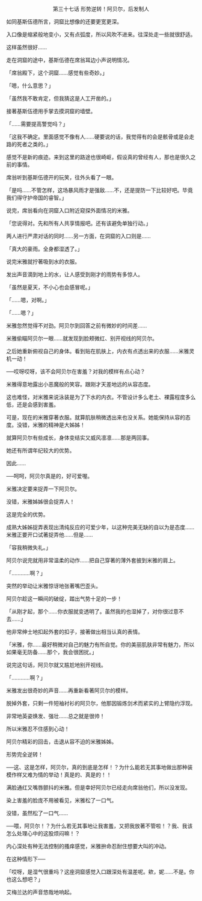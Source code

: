 <p align="center">第三十七话 形势逆转！阿贝尔，后发制人</p>

如同基斯伍德所言，洞窟比想像的还要更宽更深。

入口像是缩紧般地变小，又有点弧度，所以风吹不进来。往深处走一些就很舒适。

这样虽然很好……

走在洞窟的途中，基斯伍德在席翁耳边小声说明情况。

「席翁殿下，这个洞窟……感觉有些奇妙。」

「嗯，什么意思？」

「虽然我不敢肯定，但我猜这是人工开凿的。」

接著基斯伍德用手掌去摸洞窟的墙壁。

「……需要提高警觉吗？」

「这我不确定。里面感觉不像有人……硬要说的话，我觉得有的会是骸骨或是会走路的死者之类的。」

感觉不是新的痕迹。来到这里的路途也很崎岖，假设真的曾经有人，那也是很久之前的事情。

席翁听到基斯伍德开的玩笑，往外头看了一眼。

「是吗……不管怎样，这场暴风雨才是强敌……不，还是提防一下比较好吧。毕竟我们得守护帝国的睿智。」

说完，席翁看向在洞窟入口附近窥探外面情况的米雅。

「您说得对。先和所有人共享情报吧。还有该避免单独行动。」

两人进行严肃对话的同时……另一方面，在洞窟的入口则是……

「真大的豪雨。全身都湿透了。」

说完米雅就拧著吸到水的衣服。

发出声音滴到地上的水，让人感受到刚才的雨势有多惊人。

「虽然是夏天，不小心也会感冒呢。」

「……嗯，对啊。」

「……嗯？」

米雅忽然觉得不对劲。阿贝尔到回答之前有微妙的时间差……

米雅偷瞄阿贝尔一眼……就发现到脸颊微红、别开视线的阿贝尔。

之后她重新俯视自己的身体。看到贴在肌肤上，内衣有点透出来的衣服……米雅灵机一动！

──哎呀哎呀，该不会阿贝尔在害羞？对我的模样有点心动？

米雅得意地露出小恶魔般的笑容。跟刚才天差地远的从容态度。

这也难怪，对米雅来说泳装是为了下水的内衣。不管设计多么老土、裸露程度多么低，还是会感到害羞。

可是，现在的米雅穿著衣服。就算肌肤稍微透出来也没关系。她能保持从容的态度。没错，米雅的精神是大姊姊！

就算阿贝尔有些成长，身体变结实又威风凛凛……那是两回事。

她还有所谓年纪较大的优势。

因此……

──呵呵，阿贝尔真是的，好可爱喔。

米雅决定要来捉弄一下阿贝尔。

没错，米雅姊姊很会捉弄人！

这是完全的优势。

成熟大姊姊捉弄表现出清纯反应的可爱少年，以这种完美无缺的自以为是态度……米雅正要开口试著捉弄他……但是……

「容我稍微失礼。」

阿贝尔说完就用非常温柔的动作……把自己穿著的薄外套披到米雅的肩上。

「…………啊？」

突然的举动让米雅惊讶地张著嘴巴歪头。

阿贝尔趁这一瞬间的破绽，踏出气势十足的一步！

「从刚才起，那个……你衣服就变透明了。虽然我的也湿掉了，对你很过意不去……」

他非常绅士地扣起外套的扣子，接著做出相当认真的表情。

「米雅，你……最好稍微对自己的魅力有所自觉。你的美丽肌肤非常有魅力，所以如果毫无防备……那个，我会很困扰。」

说完这句话，阿贝尔就又尴尬地别开视线。

「…………啊？」

米雅发出很奇妙的声音……再重新看著阿贝尔的模样。

脱掉外套，只剩一件短袖衬衫的阿贝尔，他那因锻炼剑术而紧实的上臂隐约浮现。

非常地英姿焕发、强壮……总之就是很帅！

所以米雅忍不住感到心动！

阿贝尔精彩的回击，击退从容不迫的米雅姊姊。

形势完全逆转！

──这、这是怎样，阿贝尔，真的到底是怎样！？为什么能若无其事地做出那种装模作样又难为情的举动！真是的、真是的！！

满脸通红又嘴唇颤抖的米雅。但是幸好阿贝尔已经走向席翁他们，所以没发现。

染上害羞的脸庞不用被看见，米雅松了一口气。

没错，虽然松了一口气……

──喂，阿贝尔！？为什么若无其事地让我害羞，又把我放著不管啦！？我、我该怎么处理心中的这股烦闷嘛！？

内心深处有种无法控制的搔痒感觉，米雅拚命忍耐住想要大叫的冲动。

在这种情形下──

「哎呀，是湿气很重吗？这座洞窟感觉入口跟深处有温差呢。欸，妮……不是。你也这么想吧？」

艾梅兰达的声音悠哉地响起。

